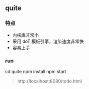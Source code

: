 ## quite

### 特点
* 内核库非常小
* 采用 doT 模板引擎，渲染速度非常快
* 容易上手

### run
  cd quite
  npm install
  npm start

> http://localhost:8080/todo.html